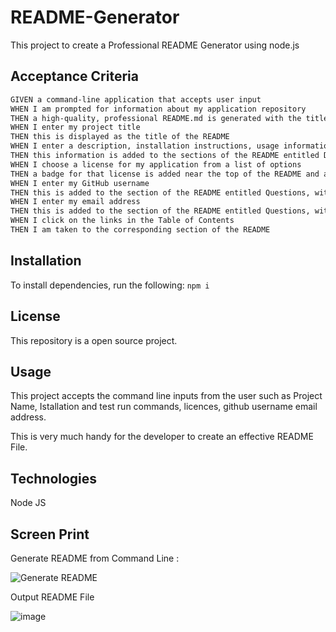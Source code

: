 # README-Generator

This project to create a Professional README Generator using node.js

## Acceptance Criteria

```md
GIVEN a command-line application that accepts user input
WHEN I am prompted for information about my application repository
THEN a high-quality, professional README.md is generated with the title of my project and sections entitled Description, Table of Contents, Installation, Usage, License, Contributing, Tests, and Questions
WHEN I enter my project title
THEN this is displayed as the title of the README
WHEN I enter a description, installation instructions, usage information, contribution guidelines, and test instructions
THEN this information is added to the sections of the README entitled Description, Installation, Usage, Contributing, and Tests
WHEN I choose a license for my application from a list of options
THEN a badge for that license is added near the top of the README and a notice is added to the section of the README entitled License that explains which license the application is covered under
WHEN I enter my GitHub username
THEN this is added to the section of the README entitled Questions, with a link to my GitHub profile
WHEN I enter my email address
THEN this is added to the section of the README entitled Questions, with instructions on how to reach me with additional questions
WHEN I click on the links in the Table of Contents
THEN I am taken to the corresponding section of the README
```

## Installation

To install dependencies, run the following:
` npm i `

## License

This repository is a open source project.

## Usage

This project accepts the command line inputs from the user such as Project Name, Istallation and test run
commands, licences, github username email address.

This is very much handy for the developer to create an effective README File.

## Technologies

Node JS

## Screen Print 
Generate README from Command Line : 

![Generate README](https://user-images.githubusercontent.com/80757990/127107332-4c1f08aa-e98d-45ac-b4d5-f0aa0a1fae7e.png)

Output README File 

![image](https://user-images.githubusercontent.com/80757990/127107451-4de9c9ce-36e2-458a-81a6-47789a32a33a.png)


